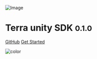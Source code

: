 <!-- _coverpage.md -->

![Image](/media/logo.svg "a title")

# Terra unity SDK <small>0.1.0</small>

[GitHub](https://github.com/shifuadmin/studio_tools/)
[Get Started](#quick-start)

<!-- background color -->

![color](#f0f0f0)